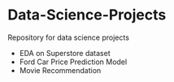 # Data-Science-Projects
Repository for data science projects

* EDA on Superstore dataset
* Ford Car Price Prediction Model
* Movie Recommendation
